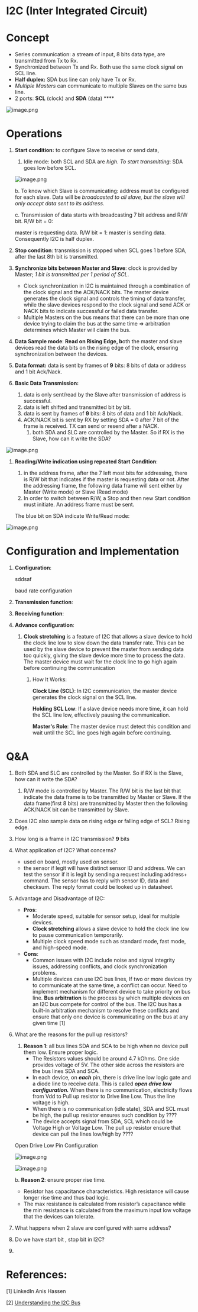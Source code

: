 # I2C (Inter Integrated Circuit)

# Concept

- Series communication: a stream of input, 8 bits data type, are transmitted from Tx to Rx.
- Synchronized between Tx and Rx. Both use the same clock signal on SCL line.
- **Half duplex:** SDA bus line can only have Tx or Rx.
- *Multiple Masters* can communicate to multiple Slaves on the same bus line.
- 2 ports: **SCL** (clock) and **SDA** (data) ****

![image.png](image.png)

# Operations

1. **Start condition:** to configure Slave to receive or send data,
    1. Idle mode: both SCL and SDA are *high*. *To start transmitting*: SDA goes low before SCL.
    
    ![image.png](image%201.png)
    
      b.   To know which Slave is communicating: address must be configured for each slave. Data will be *broadcasted to all slave, but the slave will only accept data sent to its address.*
    
      c.   Transmission of data starts with broadcasting 7 bit address and R/W bit. R/W bit = 0: 
    
    master is requesting data. R/W bit = 1: master is sending data. Consequently I2C is half duplex.
    
2. **Stop condition**: transmission is stopped when SCL goes 1 before SDA, after the last 8th bit is transmitted.
3. **Synchronize bits between Master and Slave**: clock is provided by Master; *1 bit is transmitted per 1 period of SCL*.
    - Clock synchronization in I2C is maintained through a combination of the clock signal and the ACK/NACK bits. The master device generates the clock signal and controls the timing of data transfer, while the slave devices respond to the clock signal and send ACK or NACK bits to indicate successful or failed data transfer.
    - Multiple Masters on the bus means that there can be more than one device trying to claim the bus at the same time ⇒ arbitration determines which Master will claim the bus.
4. **Data Sample mode**: **Read on Rising Edge, b**oth the master and slave devices read the data bits on the rising edge of the clock, ensuring synchronization between the devices.
5. **Data format:** data is sent by frames of **9** bits: 8 bits of data or address and 1 bit Ack/Nack.
6. **Basic Data Transmission:** 
    1. data is only sent/read by the Slave after transmission of address is successful.
    2. data is left shifted and transmitted bit by bit. 
    3. data is sent by frames of **9** bits: 8 bits of data and 1 bit Ack/Nack.
    4. ACK/NACK bit is sent by RX by setting SDA = 0 after 7 bit of the frame is received. TX can send or resend after a NACK.
        1. both SDA and SLC are controlled by the Master. So if RX is the Slave, how can it write the SDA?

![image.png](image%202.png)

1. **Reading/Write indication using repeated Start Condition**:
    1. in the address frame, after the 7 left most bits for addressing, there is R/W bit that indicates if the master is requesting data or not. After the addressing frame, the following data frame will sent either by Master (Write mode) or Slave (Read mode)
    2. In order to switch between R/W, a Stop and then new Start condition must initiate. An address frame must be sent.
    
    The blue bit on SDA indicate Write/Read mode:
    

![image.png](image%203.png)

# Configuration and Implementation

1. **Configuration**:
    
    sddsaf
    
    baud rate configuration
    
2. **Transmission function**:
3. **Receiving function**:
4. **Advance configuration**:
    1. **Clock stretching** is a feature of I2C that allows a slave device to hold the clock line low to slow down the data transfer rate. This can be used by the slave device to prevent the master from sending data too quickly, giving the slave device more time to process the data. The master device must wait for the clock line to go high again before continuing the communication
        1. How It Works:
            
            **Clock Line (SCL)**: In I2C communication, the master device generates the clock signal on the SCL line.
            
            **Holding SCL Low**: If a slave device needs more time, it can hold the SCL line low, effectively pausing the communication.
            
            **Master's Role**: The master device must detect this condition and wait until the SCL line goes high again before continuing.
            

# Q&A

1. Both SDA and SLC are controlled by the Master. So if RX is the Slave, how can it write the SDA?
    1. R/W mode is controlled by Master. The R/W bit is the last bit that indicate the data frame is to be transmitted by Master or Slave. If the data frame(first 8 bits) are transmitted by Master then the following ACK/NACK bit can be transmitted by Slave.
2. Does I2C also sample data on rising edge or falling edge of SCL? Rising edge.
3. How long is a frame in I2C transmission? **9** bits 
4. What application of I2C? What concerns? 
    - used on board, mostly used on sensor.
    - the sensor if legit will have distinct sensor ID and address. We can test the sensor if it is legit by sending a request including address+ command. The sensor has to reply with sensor ID, data and checksum. The reply format could be looked up in datasheet.
5. Advantage and Disadvantage of I2C:
    - **Pros**:
        - Moderate speed, suitable for sensor setup, ideal for multiple devices.
        - **Clock stretching** allows a slave device to hold the clock line low to pause communication temporarily.
        - Multiple clock speed mode such as standard mode, fast mode, and high-speed mode.
    - **Cons**:
        - Common issues with I2C include noise and signal integrity issues, addressing conflicts, and clock synchronization problems.
        - Multiple devices can use I2C bus lines, If two or more devices try to communicate at the same time, a conflict can occur. Need to implement mechanism for different device to take priority on bus line. **Bus arbitration** is the process by which multiple devices on an I2C bus compete for control of the bus.  The I2C bus has a built-in arbitration mechanism to resolve these conflicts and ensure that only one device is communicating on the bus at any given time [1]
6. What are the reasons for the pull up resistors? 
    1. **Reason 1**: all bus lines SDA and SCA to be high when no device pull them low. Ensure proper logic.
        - The Resistors values should be around 4.7 kOhms. One side provides voltage of 5V.  The other side across the resistors are the bus lines SDA and SCA.
        - In each device, on ***each*** pin, there is drive line low logic gate and a diode line to receive data. This is called ***open drive low configuration.*** When there is no communication, electricity flows from Vdd to Pull up resistor to Drive line Low. Thus the line voltage is high.
        - When there is no communication (idle state), SDA and SCL must be high, the pull up resistor ensures such condition by ????
        - The device accepts signal from SDA, SCL which could be Voltage High or Voltage Low. The pull up resistor ensure that device can pull the lines low/high by ????
    
    Open Drive Low Pin Configuration 
    
    ![image.png](image%204.png)
    
     
    
    ![image.png](image%205.png)
    
    b. **Reason 2**: ensure proper rise time.
    
    - Resistor has capacitance characteristics. High resistance will cause longer rise time and thus bad logic.
    - The max resistance is calculated from resistor’s capacitance while the min resistance is calculated from the maximum input low voltage that the devices can tolerate.
7. What happens when 2 slave are configured with same address? 
8. Do we have start bit , stop bit in I2C? 
9. 

# References:

[1] LinkedIn Anis Hassen

[2] [Understanding the I2C Bus](https://www.ti.com/lit/an/slva704/slva704.pdf?ts=1733988682547&ref_url=https%253A%252F%252Fwww.google.com%252F)
